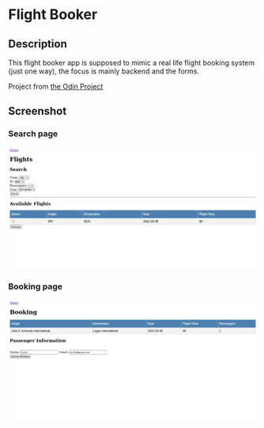 # Flight Booker

## Description
This flight booker app is supposed to mimic a real life flight booking system (just one way), the focus is mainly backend and the forms.

Project from [the Odin Project](https://www.theodinproject.com/paths/full-stack-ruby-on-rails/courses/ruby-on-rails/lessons/building-advanced-forms) 

## Screenshot
### Search page
!['Search page'](./readme/search.png 'Search page')

### Booking page
!['Booking page'](./readme/booking.png 'Booking page')

